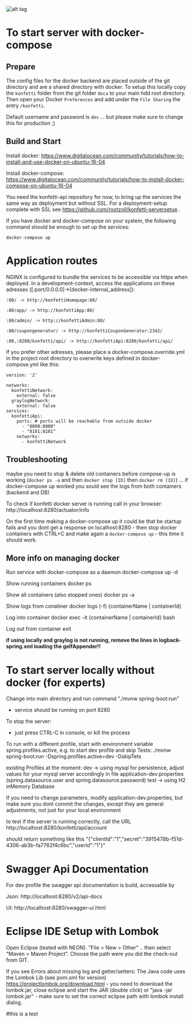 
![alt tag](https://api.travis-ci.org/rootzoll/konfetti-api.svg?branch=master)

# To start server with docker-compose

## Prepare

The config files for the docker backend are placed outside of the git directory and are a shared directory with docker. To setup this locally copy the `konfetti` folder from the git folder `docu` to your main hdd root directory. Then open your Docker `Preferences` and add under the `File Sharing` the entry `/konfetti`.

Default username and password is `dev` ... but please make sure to change this for production ;)

## Build and Start

Install docker: https://www.digitalocean.com/community/tutorials/how-to-install-and-use-docker-on-ubuntu-16-04

Install docker-compose: https://www.digitalocean.com/community/tutorials/how-to-install-docker-compose-on-ubuntu-16-04

You need the konfetti-api repository for now, to bring up the services the same way as deployment but without SSL.
For a deployment-setup complete with SSL see https://github.com/rootzoll/konfetti-serversetup .

If you have docker and docker-compose on your system, the following command should be enough to set up the services:

`docker-compose up`

# Application routes
NGINX is configured to bundle the services to be accessible via https when deployed. In a development-context, access the applications on these adresses ([:port/0.0.0.0]->[docker-internal_address]):

`:80/ -> http://konfettiHomepage:80/`

`:80/app/ -> http://konfettiApp:80/`

`:80/admin/ -> http://konfettiAdmin:80/`

`:80/coupongenerator/ -> http://konfettiCouponGenerator:2342/`

`:80,:8280/konfetti/api/ -> http://konfettiApi:8280/konfetti/api/`

If you prefer other adresses, please place a docker-compose.override.yml in the project root directory to overwrite keys defined in docker-compose.yml like this:

```
version: '2'

networks:
  konfettiNetwork:
    external: false
  graylogNetwork:
    external: false
services:
  konfettiApi:
    ports: # ports will be reachable from outside docker
      - "8000:8000"
      - "8181:8181"
    networks:
      - konfettiNetwork
```

## Troubleshooting

maybe you need to stop & delete old containers before compose-up is working (`docker ps -a` and then `docker stop [ID]` then `docker rm [ID]`) ... if docker-compose up worked you sould see the logs from both containers (backend and DB)

To check if konfetti docker server is running call in your browser: http://localhost:8280/actuator/info

On the first time making a docker-compose up it could be that be startup fails and you dont get a response on localhost:8280 - then stop docker containers with CTRL+C and make again a `docker-compose up` - this time it should work.

## More info on managing docker

Run service with docker-compose as a daemon
docker-compose up -d

Show running containers
docker ps

Show all containers (also stopped ones)
docker ps -a

Show logs from conatiner
docker logs (-f) {containerName | containerId}

Log into container
docker exec -it {containerName | containerId} bash

Log out from container
exit

**if using locally and graylog is not running, remove the lines in logback-spring.xml loading the gelfAppender!!**

# To start server locally without docker (for experts)

Change into main directory and run command
"./mvnw spring-boot:run"

- service should be running on port 8280

To stop the server:
- just press CTRL-C in console, or kill the process

To run with a different profile, start with environment variable spring.profiles.active, e.g. to start dev profile and skip Tests:
./mvnw spring-boot:run -Dspring.profiles.active=dev -DskipTets

existing Profiles at the moment:
dev
    -> using mysql for persistence, adjust values for your mysql server accordingly in file application-dev.properties (spring.datasource.user and spring.datasource.password)
test
    -> using H2 inMemory Database

If you need to change parameters, modify application-dev.properties, but make sure you dont commit the changes, except they are general adjustments, not just
for your local environment

to test if the server is running correctly, call the URL http://localhost:8280/konfetti/api/account

should return something like this "{"clientId":"1","secret":"3915478b-f51d-4306-ab3b-fa7762f4c6bc","userId":"1"}"

# Swagger Api Documentation
For dev profile the swagger api documentation is build, accessable by

Json:
http://localhost:8280/v2/api-docs

UI:
http://localhost:8280/swagger-ui.html

# Eclipse IDE Setup with Lombok

Open Eclipse (tested with NEON). "File > New > Other" .. then select "Maven > Maven Project". Choose the path were you did the check-out from GIT.

If you see Errors about missing log and getter/setters: The Java code uses the Lombok Lib (see pom.xml for version) https://projectlombok.org/download.html - you need to download the lombok.jar, close eclipse and start the JAR (double click) or "java -jar lombok.jar" - make sure to set the correct eclipse path with lombok install dialog.

#this is a test
